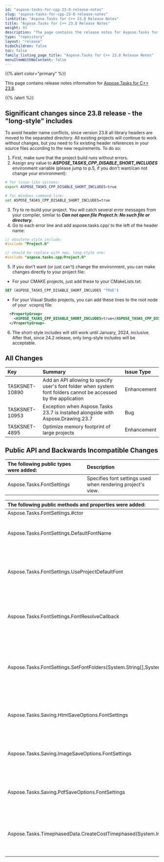 ```yaml
---
id: "aspose-tasks-for-cpp-23-8-release-notes"
slug: "aspose-tasks-for-cpp-23-8-release-notes"
linktitle: "Aspose.Tasks for C++ 23.8 Release Notes"
title: "Aspose.Tasks for C++ 23.8 Release Notes"
weight: 93
description: "The page contains the release notes for Aspose.Tasks for C++ 23.8."
type: "repository"
layout: "release"
hideChildren: false
toc: false
family_listing_page_title: "Aspose.Tasks for C++ 23.8 Release Notes"
menuItemWithNoContent: false
---
```


{{% alert color="primary" %}} 

This page contains release notes information for [Aspose.Tasks for C++ 23.8](https://releases.aspose.com/tasks/cpp/new-releases/aspose.tasks-for-c++-23.8/).

{{% /alert %}}

## **Significant changes since 23.8 release - the "long-style" includes**
To avoid header name conflicts, since version 23.8 all library headers are moved to the separated directory. All existing projects will continue to work without changes, but you need to fix existing header references in your source files according to the new requirements. To do so:
1. First, make sure that the project build runs without errors.
1. Assign any value to _**ASPOSE_TASKS_CPP_DISABLE_SHORT_INCLUDES**_ environment variable (please jump to p.5, if you don't want/can not change your environment):
```sh
# for linux-like systems:
export ASPOSE_TASKS_CPP_DISABLE_SHORT_INCLUDES=true

# for Windows command-line:
set ASPOSE_TASKS_CPP_DISABLE_SHORT_INCLUDES=true
```
3. Try to re-build your project. You will catch several error messages from your compiler, similar to _**Can not open file Project.h: No such file or directory.**_
4. Go to each error line and add aspose.tasks.cpp/ to the left of the header name:
```cpp
// obsolete-style include:
#include "Project.h"

// should be replace with new, long-style one:
#include "aspose.tasks.cpp/Project.h"
```
5. If you don't want (or just can't) change the environment, you can make changes directly to your project file:
* For your CMAKE projects, just add these to your CMakeLists.txt:
```cmake
SET (ASPOSE_TASKS_CPP_DISABLE_SHORT_INCLUDES "TRUE")
```
* For your Visual Studio projects, you can add these lines to the root node of your .vcxproj file:
```xml
  <PropertyGroup>
    <ASPOSE_TASKS_CPP_DISABLE_SHORT_INCLUDES>true</ASPOSE_TASKS_CPP_DISABLE_SHORT_INCLUDES>
  </PropertyGroup>
```
6. The short-style includes will still work until January, 2024, inclusive. After that, since 24.2 release, only long-style includes will be acceptable. 

## **All Changes**
|**Key**|**Summary**|**Issue Type**|
| :- | :- | :- |
| TASKSNET-10890 | Add an API allowing to specify user's font folder when system font folders cannot be accessed by the application | Enhancement |
| TASKSNET-10953 | Exception when Aspose.Tasks 23.7 is installed alongside with Aspose.Drawing.23.7 | Bug |
| TASKSNET-4895 | Optimize memory footprint of large projects | Enhancement |

## **Public API and Backwards Incompatible Changes**
|**The following public types were added:**|**Description**|
| :- | :- |
| Aspose.Tasks.FontSettings | Specifies font settings used when rendering project's view. |

|**The following public methods and properties were added:**|**Description**|
| :- | :- |
| Aspose.Tasks.FontSettings.#ctor |  |
| Aspose.Tasks.FontSettings.DefaultFontName | Gets or sets the default (or fallback) font for rendering. |
| Aspose.Tasks.FontSettings.UseProjectDefaultFont | Gets or sets a value indicating whether the default font must be used for rendering. |
| Aspose.Tasks.FontSettings.FontResolveCallback | Gets or sets a callback which can be used to customize resolved fonts. |
| Aspose.Tasks.FontSettings.SetFontFolders(System.String[],System.Boolean) | Sets the folders where Aspose.Tasks looks for TrueType fonts when rendering project's view. |
| Aspose.Tasks.Saving.HtmlSaveOptions.FontSettings | Specifies font settings used when rendering project's view. |
| Aspose.Tasks.Saving.ImageSaveOptions.FontSettings | Specifies font settings used when rendering project's view. |
| Aspose.Tasks.Saving.PdfSaveOptions.FontSettings | Specifies font settings used when rendering project's view. |
| Aspose.Tasks.TimephasedData.CreateCostTimephased(System.Int32,System.DateTime,System.DateTime,System.Double,Aspose.Tasks.TimephasedDataType) | Creates and initializes a new instance of the <see cref="T:Aspose.Tasks.TimephasedData" /> class for cost-based time phased data. |

